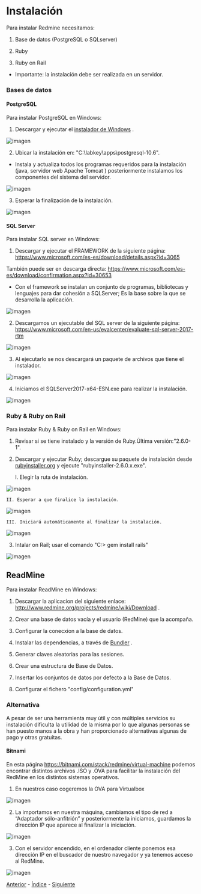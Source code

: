 # Instalación

Para instalar Redmine necesitamos:


1. Base de datos (PostgreSQL o SQLserver)

2. Ruby

3. Ruby on Rail


* Importante: la instalación debe ser realizada en un servidor.

### Bases de datos

#### PostgreSQL

Para instalar PostgreSQL en Windows:

1. Descargar y ejecutar el [instalador de Windows](https://www.enterprisedb.com/downloads/postgres-postgresql-downloads#windows) .

![imagen](https://github.com/AinoaFernandezMiguens/RedMine/blob/master/RedMine-Imagenes/Intalaci%C3%B3n/Bases%20de%20datos/PostgreSQL/1.JPG)

2. Ubicar la instalación en: "C:\labkey\apps\postgresql-10.6\".

* Instala y actualiza todos los programas requeridos para la instalación (java, servidor web Apache Tomcat  ) posteriormente instalamos los componentes del sistema del servidor.

![imagen](https://github.com/AinoaFernandezMiguens/RedMine/blob/master/RedMine-Imagenes/Intalaci%C3%B3n/Bases%20de%20datos/PostgreSQL/2.JPG)

3. Esperar la finalización de la instalación.

![imagen](https://github.com/AinoaFernandezMiguens/RedMine/blob/master/RedMine-Imagenes/Intalaci%C3%B3n/Bases%20de%20datos/PostgreSQL/3.JPG)

#### SQL Server

Para instalar SQL server en Windows:

1. Descargar y ejecutar el FRAMEWORK de la siguiente página: https://www.microsoft.com/es-es/download/details.aspx?id=3065

También puede ser en  descarga directa: https://www.microsoft.com/es-es/download/confirmation.aspx?id=30653

* Con el framework se instalan un conjunto de programas, bibliotecas y lenguajes para dar cohesión a SQLServer; Es la base sobre la que se desarrolla la aplicación.

![imagen](https://github.com/AinoaFernandezMiguens/RedMine/blob/master/RedMine-Imagenes/Intalaci%C3%B3n/Bases%20de%20datos/SQL%20server/0.JPG)

2. Descargamos un ejecutable del SQL server de la siguiente página: https://www.microsoft.com/en-us/evalcenter/evaluate-sql-server-2017-rtm

![imagen](https://github.com/AinoaFernandezMiguens/RedMine/blob/master/RedMine-Imagenes/Intalaci%C3%B3n/Bases%20de%20datos/SQL%20server/1.JPG)

3. Al ejecutarlo se nos descargará un paquete de archivos que tiene el instalador.

![imagen](https://github.com/AinoaFernandezMiguens/RedMine/blob/master/RedMine-Imagenes/Intalaci%C3%B3n/Bases%20de%20datos/SQL%20server/2.JPG)

4. Iniciamos el SQLServer2017-x64-ESN.exe para realizar la instalación.

![imagen](https://github.com/AinoaFernandezMiguens/RedMine/blob/master/RedMine-Imagenes/Intalaci%C3%B3n/Bases%20de%20datos/SQL%20server/3.JPG)

### Ruby & Ruby on Rail

Para instalar Ruby & Ruby on Rail en Windows:

1. Revisar si se tiene instalado y la versión de Ruby.Última versión:"2.6.0-1".

2. Descargar y ejecutar Ruby; descargue su paquete de instalación desde [rubyinstaller.org](https://rubyinstaller.org/) y ejecute "rubyinstaller-2.6.0.x.exe".

	I. Elegir la ruta de instalación.

![imagen](https://github.com/AinoaFernandezMiguens/RedMine/blob/master/RedMine-Imagenes/Intalaci%C3%B3n/Ruby%20%26%20Ruby%20on%20Rail/1.JPG)

	II. Esperar a que finalice la instalación.
	
![imagen](https://github.com/AinoaFernandezMiguens/RedMine/blob/master/RedMine-Imagenes/Intalaci%C3%B3n/Ruby%20%26%20Ruby%20on%20Rail/2.JPG)

	III. Iniciará automáticamente al finalizar la instalación.
	
![imagen](https://github.com/AinoaFernandezMiguens/RedMine/blob/master/RedMine-Imagenes/Intalaci%C3%B3n/Ruby%20%26%20Ruby%20on%20Rail/3.JPG)
	
3. Intalar on Rail; usar el comando "C:\> gem install rails"

![imagen](https://github.com/AinoaFernandezMiguens/RedMine/blob/master/RedMine-Imagenes/Intalaci%C3%B3n/Ruby%20%26%20Ruby%20on%20Rail/4.JPG)

## ReadMine

Para instalar ReadMine en Windows:

1. Descargar la aplicacion del siguiente enlace: http://www.redmine.org/projects/redmine/wiki/Download .

2. Crear una base de datos vacía y el usuario (RedMine) que la acompaña.

3. Configurar la conecxion a la base de datos.

4. Instalar las dependencias, a través de [Bundler](http://gembundler.com/) .

5. Generar claves aleatorias para las sesiones.

6. Crear una estructura de Base de Datos.

7. Insertar los conjuntos de datos por defecto a la Base de Datos.

8. Configurar el fichero "config/configuration.yml"

### Alternativa

A pesar de ser una herramienta muy útil y con múltiples servicios su instalación dificulta la utilidad de la misma por lo que algunas personas se han puesto manos a la obra y han proporcionado alternativas algunas de pago y otras gratuitas.

#### Bitnami

En esta página https://bitnami.com/stack/redmine/virtual-machine podemos encontrar distintos archivos .ISO y .OVA para facilitar la instalación del RedMine en los distintos sistemas operativos.

1. En nuestros caso cogeremos  la OVA para Virtualbox

![imagen](https://github.com/AinoaFernandezMiguens/RedMine/blob/master/RedMine-Imagenes/Intalaci%C3%B3n/Alternativa/Bitnami/1.JPG)

2. La importamos en nuestra máquina, cambiamos el tipo de red a “Adaptador sólo-anfitrión” y posteriormente la iniciamos, guardamos la dirección IP que aparece al finalizar  la iniciación.

![imagen](https://github.com/AinoaFernandezMiguens/RedMine/blob/master/RedMine-Imagenes/Intalaci%C3%B3n/Alternativa/Bitnami/2.JPG)

3. Con el servidor encendido, en el ordenador cliente ponemos esa dirección IP en el buscador de nuestro navegador y ya tenemos acceso al RedMine.

![imagen](https://github.com/AinoaFernandezMiguens/RedMine/blob/master/RedMine-Imagenes/Intalaci%C3%B3n/Alternativa/Bitnami/3.JPG)

[Anterior](https://github.com/AinoaFernandezMiguens/RedMine/blob/master/1.%20Introducci%C3%B3n.md) - [Índice](https://github.com/AinoaFernandezMiguens/RedMine/blob/master/0.%20%C3%8Dndice.md) - [Siguiente](https://github.com/AinoaFernandezMiguens/RedMine/blob/master/3.%20Primeros%20pasos)
